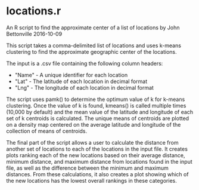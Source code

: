 # locations.r
An R script to find the approximate center of a list of locations
by John Bettonville
2016-10-09

This script takes a comma-delimited list of locations and uses k-means clustering to find
the approximate geographic center of the locations.

The input is a .csv file containing the following column headers:
* "Name" - A unique identifier for each location
* "Lat" - The latitude of each location in decimal format
* "Lng" - The longitude of each location in decimal format

The script uses pamk() to determine the optimum value of k for k-means clustering. Once
the value of k is found, kmeans() is called multiple times (10,000 by default) and the
mean value of the latitude and longitude of each set of k centroids is calculated. The
unique means of centroids are plotted on a density map centered on the average
latitude and longitude of the collection of means of centroids.

The final part of the script allows a user to calculate the distance from another set of
locations to each of the locations in the input file. It creates plots ranking each of
the new locations based on their average distance, minimum distance, and maximum distance
from locations found in the input file, as well as the difference between the minimum and
maximum distances. From these calculations, it also creates a plot showing which of the
new locations has the lowest overall rankings in these categories.

